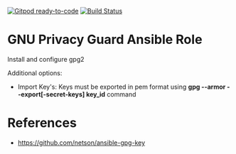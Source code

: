 [![Gitpod ready-to-code](https://img.shields.io/badge/Gitpod-ready--to--code-blue?logo=gitpod)](https://gitpod.io/#https://github.com/jcalavia-org/ansible-role.gpg2)
[![Build Status](https://travis-ci.org/jcalavia-org/ansible-role-gpg2.svg?branch=master)](https://travis-ci.org/jcalavia-org/ansible-role-gpg2)

# GNU Privacy Guard Ansible Role

Install and configure gpg2

Additional options:
* Import Key's: Keys must be exported in pem format  using __gpg --armor --export[-secret-keys] key_id__ command 

# References

* https://github.com/netson/ansible-gpg-key
